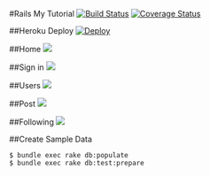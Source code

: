 #Rails My Tutorial
[![Build Status](https://travis-ci.org/tyoshikawa1106/rails-my-tutorial.svg)](https://travis-ci.org/tyoshikawa1106/rails-my-tutorial) [![Coverage Status](https://coveralls.io/repos/tyoshikawa1106/rails-my-tutorial/badge.svg?branch=master&service=github)](https://coveralls.io/github/tyoshikawa1106/rails-my-tutorial?branch=master)

##Heroku Deploy
[![Deploy](https://www.herokucdn.com/deploy/button.png)](https://heroku.com/deploy?template=https://github.com/tyoshikawa1106/rails-my-tutorial)

##Home
<img src="http://f.st-hatena.com/images/fotolife/t/tyoshikawa1106/20150911/20150911031940.png" />

##Sign in
<img src="http://f.st-hatena.com/images/fotolife/t/tyoshikawa1106/20150911/20150911031941.png" />

##Users
<img src="http://f.st-hatena.com/images/fotolife/t/tyoshikawa1106/20150911/20150911031942.png" />

##Post
<img src="http://f.st-hatena.com/images/fotolife/t/tyoshikawa1106/20150911/20150911031944.png" />

##Following
<img src="http://f.st-hatena.com/images/fotolife/t/tyoshikawa1106/20150911/20150911031943.png" />

##Create Sample Data
```
$ bundle exec rake db:populate
$ bundle exec rake db:test:prepare
```
